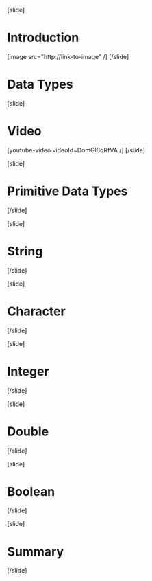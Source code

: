 
[slide]
# Introduction
[image src="http://link-to-image" /]
[/slide]
# Data Types
[slide]
# Video
[youtube-video videoId=DomGl8qRfVA /]
[/slide]

[slide]
# Primitive Data Types
[/slide]

[slide]
# String
[/slide]

[slide]
# Character
[/slide]

[slide]
# Integer
[/slide]

[slide]
# Double
[/slide]

[slide]
# Boolean
[/slide]

[slide]
# Summary
[/slide]
